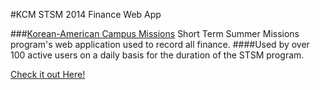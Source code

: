 #KCM STSM 2014 Finance Web App

###[Korean-American Campus Missions](http://kcmonline.org) Short Term Summer Missions program's web application used to record all finance. 
####Used by over 100 active users on a daily basis for the duration of the STSM program. 

[Check it out Here!](http://kcmstsm2014.herokuapp.com)

